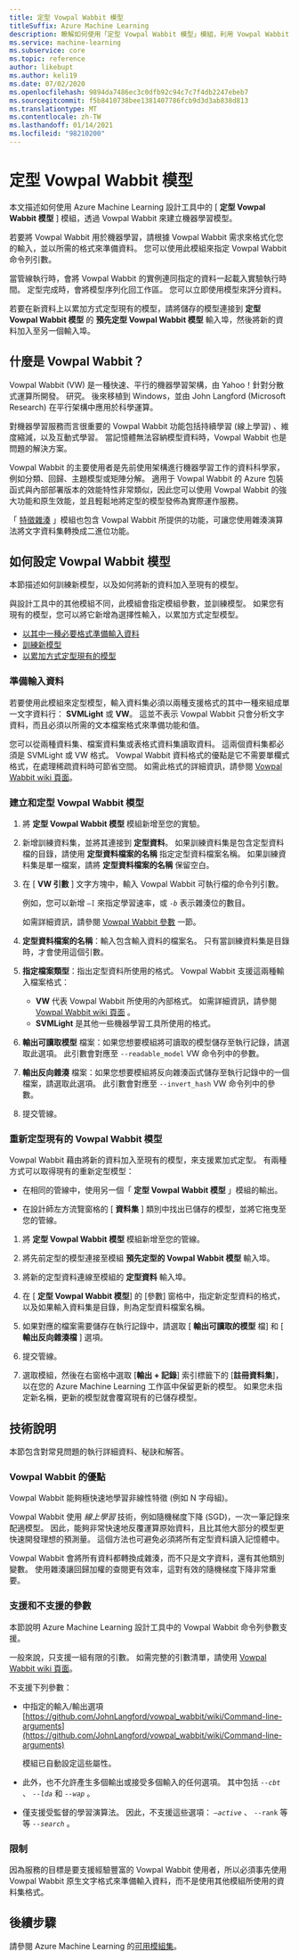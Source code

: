 ```yaml
---
title: 定型 Vowpal Wabbit 模型
titleSuffix: Azure Machine Learning
description: 瞭解如何使用「定型 Vowpal Wabbit 模型」模組，利用 Vowpal Wabbit 的實例來建立機器學習模型。
ms.service: machine-learning
ms.subservice: core
ms.topic: reference
author: likebupt
ms.author: keli19
ms.date: 07/02/2020
ms.openlocfilehash: 9894da7486ec3c0dfb92c94c7c7f4db2247ebeb7
ms.sourcegitcommit: f5b8410738bee1381407786fcb9d3d3ab838d813
ms.translationtype: MT
ms.contentlocale: zh-TW
ms.lasthandoff: 01/14/2021
ms.locfileid: "98210200"
---
```

# <a name="train-vowpal-wabbit-model"></a>定型 Vowpal Wabbit 模型
本文描述如何使用 Azure Machine Learning 設計工具中的 [ **定型 Vowpal Wabbit 模型** ] 模組，透過 Vowpal Wabbit 來建立機器學習模型。  

若要將 Vowpal Wabbit 用於機器學習，請根據 Vowpal Wabbit 需求來格式化您的輸入，並以所需的格式來準備資料。 您可以使用此模組來指定 Vowpal Wabbit 命令列引數。 

當管線執行時，會將 Vowpal Wabbit 的實例連同指定的資料一起載入實驗執行時間。 定型完成時，會將模型序列化回工作區。 您可以立即使用模型來評分資料。 

若要在新資料上以累加方式定型現有的模型，請將儲存的模型連接到 **定型 Vowpal Wabbit 模型** 的 **預先定型 Vowpal Wabbit 模型** 輸入埠，然後將新的資料加入至另一個輸入埠。  

## <a name="what-is-vowpal-wabbit"></a>什麼是 Vowpal Wabbit？  

Vowpal Wabbit (VW) 是一種快速、平行的機器學習架構，由 Yahoo！針對分散式運算所開發。 研究。 後來移植到 Windows，並由 John Langford (Microsoft Research) 在平行架構中應用於科學運算。  

對機器學習服務而言很重要的 Vowpal Wabbit 功能包括持續學習 (線上學習) 、維度縮減，以及互動式學習。 當記憶體無法容納模型資料時，Vowpal Wabbit 也是問題的解決方案。  

Vowpal Wabbit 的主要使用者是先前使用架構進行機器學習工作的資料科學家，例如分類、回歸、主題模型或矩陣分解。 適用于 Vowpal Wabbit 的 Azure 包裝函式與內部部署版本的效能特性非常類似，因此您可以使用 Vowpal Wabbit 的強大功能和原生效能，並且輕鬆地將定型的模型發佈為實際運作服務。  

「 [特徵雜湊](feature-hashing.md) 」模組也包含 Vowpal Wabbit 所提供的功能，可讓您使用雜湊演算法將文字資料集轉換成二進位功能。  

## <a name="how-to-configure-vowpal-wabbit-model"></a>如何設定 Vowpal Wabbit 模型  

本節描述如何訓練新模型，以及如何將新的資料加入至現有的模型。

與設計工具中的其他模組不同，此模組會指定模組參數，並訓練模型。 如果您有現有的模型，您可以將它新增為選擇性輸入，以累加方式定型模型。

+ [以其中一種必要格式準備輸入資料](#prepare-the-input-data)
+ [訓練新模型](#create-and-train-a-vowpal-wabbit-model)
+ [以累加方式定型現有的模型](#retrain-an-existing-vowpal-wabbit-model)

### <a name="prepare-the-input-data"></a>準備輸入資料

若要使用此模組來定型模型，輸入資料集必須以兩種支援格式的其中一種來組成單一文字資料行： **SVMLight** 或 **VW**。 這並不表示 Vowpal Wabbit 只會分析文字資料，而且必須以所需的文本檔案格式來準備功能和值。  

您可以從兩種資料集、檔案資料集或表格式資料集讀取資料。 這兩個資料集都必須是 SVMLight 或 VW 格式。 Vowpal Wabbit 資料格式的優點是它不需要單欄式格式，在處理稀疏資料時可節省空間。 如需此格式的詳細資訊，請參閱 [Vowpal Wabbit wiki 頁面](https://github.com/JohnLangford/vowpal_wabbit/wiki/Input-format)。  

### <a name="create-and-train-a-vowpal-wabbit-model"></a>建立和定型 Vowpal Wabbit 模型

1. 將 **定型 Vowpal Wabbit 模型** 模組新增至您的實驗。 
  
2. 新增訓練資料集，並將其連接到 **定型資料**。 如果訓練資料集是包含定型資料檔的目錄，請使用 **定型資料檔案的名稱** 指定定型資料檔案名稱。 如果訓練資料集是單一檔案，請將 **定型資料檔案的名稱** 保留空白。

3. 在 [ **VW 引數** ] 文字方塊中，輸入 Vowpal Wabbit 可執行檔的命令列引數。

     例如，您可以新增 *`–l`* 來指定學習速率，或 *`-b`* 表示雜湊位的數目。  

     如需詳細資訊，請參閱 [Vowpal Wabbit 參數](#supported-and-unsupported-parameters) 一節。  

4. **定型資料檔案的名稱**：輸入包含輸入資料的檔案名。 只有當訓練資料集是目錄時，才會使用這個引數。

5. **指定檔案類型**：指出定型資料所使用的格式。 Vowpal Wabbit 支援這兩種輸入檔案格式：  

    - **VW** 代表 Vowpal Wabbit 所使用的內部格式。 如需詳細資訊，請參閱 [Vowpal Wabbit wiki 頁面](https://github.com/JohnLangford/vowpal_wabbit/wiki/Input-format) 。 
    - **SVMLight** 是其他一些機器學習工具所使用的格式。 

6. **輸出可讀取模型** 檔案：如果您想要模組將可讀取的模型儲存至執行記錄，請選取此選項。 此引數會對應至 `--readable_model` VW 命令列中的參數。  

7. **輸出反向雜湊** 檔案：如果您想要模組將反向雜湊函式儲存至執行記錄中的一個檔案，請選取此選項。 此引數會對應至 `--invert_hash` VW 命令列中的參數。  

8. 提交管線。

### <a name="retrain-an-existing-vowpal-wabbit-model"></a>重新定型現有的 Vowpal Wabbit 模型

Vowpal Wabbit 藉由將新的資料加入至現有的模型，來支援累加式定型。 有兩種方式可以取得現有的重新定型模型：

+ 在相同的管線中，使用另一個「 **定型 Vowpal Wabbit 模型** 」模組的輸出。  
  
+ 在設計師左方流覽窗格的 [ **資料集** ] 類別中找出已儲存的模型，並將它拖曳至您的管線。  

1. 將 **定型 Vowpal Wabbit 模型** 模組新增至您的管線。  
2. 將先前定型的模型連接至模組 **預先定型的 Vowpal Wabbit 模型** 輸入埠。
3. 將新的定型資料連線至模組的 **定型資料** 輸入埠。
4. 在 [ **定型 Vowpal Wabbit 模型**] 的 [參數] 窗格中，指定新定型資料的格式，以及如果輸入資料集是目錄，則為定型資料檔案名稱。
5. 如果對應的檔案需要儲存在執行記錄中，請選取 [ **輸出可讀取的模型** 檔] 和 [ **輸出反向雜湊檔** ] 選項。

6. 提交管線。  
7. 選取模組，然後在右窗格中選取 [**輸出 + 記錄**] 索引標籤下的 [**註冊資料集**]，以在您的 Azure Machine Learning 工作區中保留更新的模型。  如果您未指定新名稱，更新的模型就會覆寫現有的已儲存模型。

## <a name="technical-notes"></a>技術說明

本節包含對常見問題的執行詳細資料、秘訣和解答。

### <a name="advantages-of-vowpal-wabbit"></a>Vowpal Wabbit 的優點

Vowpal Wabbit 能夠極快速地學習非線性特徵 (例如 N 字母組)。  

Vowpal Wabbit 使用 *線上學習* 技術，例如隨機梯度下降 (SGD)，一次一筆記錄來配適模型。 因此，能夠非常快速地反覆運算原始資料，且比其他大部分的模型更快速開發理想的預測量。 這個方法也可避免必須將所有定型資料讀入記憶體中。  

Vowpal Wabbit 會將所有資料都轉換成雜湊，而不只是文字資料，還有其他類別變數。 使用雜湊讓回歸加權的查閱更有效率，這對有效的隨機梯度下降非常重要。  

###  <a name="supported-and-unsupported-parameters"></a>支援和不支援的參數 

本節說明 Azure Machine Learning 設計工具中的 Vowpal Wabbit 命令列參數支援。 

一般來說，只支援一組有限的引數。 如需完整的引數清單，請使用 [Vowpal Wabbit wiki 頁面](https://github.com/JohnLangford/vowpal_wabbit/wiki/Command-line-arguments)。    

不支援下列參數：

-   中指定的輸入/輸出選項 [https://github.com/JohnLangford/vowpal_wabbit/wiki/Command-line-arguments](https://github.com/JohnLangford/vowpal_wabbit/wiki/Command-line-arguments)  
  
     模組已自動設定這些屬性。  
  
-   此外，也不允許產生多個輸出或接受多個輸入的任何選項。 其中包括 *`--cbt`* 、 *`--lda`* 和 *`--wap`* 。  
  
-   僅支援受監督的學習演算法。 因此，不支援這些選項： *`–active`* 、 `--rank` 等等 *`--search`* 。 

### <a name="restrictions"></a>限制

因為服務的目標是要支援經驗豐富的 Vowpal Wabbit 使用者，所以必須事先使用 Vowpal Wabbit 原生文字格式來準備輸入資料，而不是使用其他模組所使用的資料集格式。

## <a name="next-steps"></a>後續步驟

請參閱 Azure Machine Learning 的[可用模組集](module-reference.md)。 
